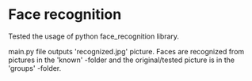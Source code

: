 # Face recognition

Tested the usage of python face_recognition library.

main.py file outputs 'recognized.jpg' picture. Faces are recognized from pictures in the 'known' -folder and the original/tested picture is in the 'groups' -folder.